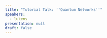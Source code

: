 ```yaml
---
title: "Tutorial Talk: ''Quantum Networks''"
speakers:
  - lukens
presentation: null
draft: false
---
```




<!-- fields to use above: -->
<!-- videoId: "Vfl9pPh6ipI" -->
<!-- presentation: "/slides/invited-MargaridaPereira.pdf" -->
